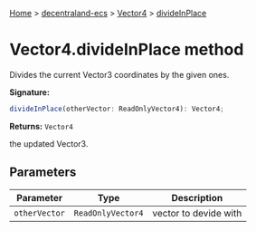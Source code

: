 [Home](./index) &gt; [decentraland-ecs](./decentraland-ecs.md) &gt; [Vector4](./decentraland-ecs.vector4.md) &gt; [divideInPlace](./decentraland-ecs.vector4.divideinplace.md)

# Vector4.divideInPlace method

Divides the current Vector3 coordinates by the given ones.

**Signature:**
```javascript
divideInPlace(otherVector: ReadOnlyVector4): Vector4;
```
**Returns:** `Vector4`

the updated Vector3.

## Parameters

|  Parameter | Type | Description |
|  --- | --- | --- |
|  `otherVector` | `ReadOnlyVector4` | vector to devide with |

